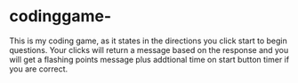 # codinggame-

This is my coding game, as it states in the directions you click start to begin questions. Your clicks will return a message based on the response and you will get a flashing points message plus addtional time on start button timer if you are correct. 